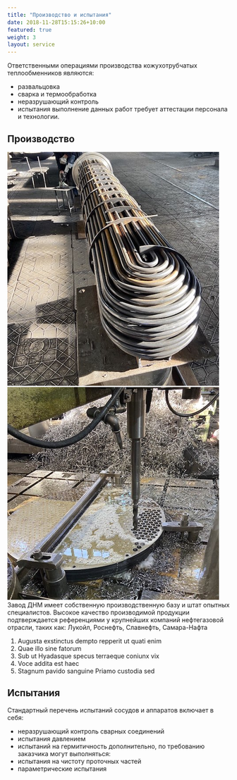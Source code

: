```yaml
---
title: "Производство и испытания"
date: 2018-11-28T15:15:26+10:00
featured: true
weight: 3
layout: service
---
```


Ответственными операциями производства кожухотрубчатых теплообменников являются:
- развальцовка
- сварка и термообработка
- неразрушающий контроль
- испытания
выполнение данных работ требует аттестации персонала и технологии.

## Производство
![tube-bundle](/images/tube-bundle.jpg) ![pipe-sheet](/images/pipe-sheet.jpg)
Завод ДНМ имеет собственную производственную базу и штат опытных специалистов.
Высокое качество производимой продукции подтверждается референциями у крупнейших компаний нефтегазовой отрасли, таких как: Лукойл, Роснефть, Славнефть, Самара-Нафта

1. Augusta exstinctus dempto repperit ut quati enim
2. Quae illo sine fatorum
3. Sub ut Hyadasque specus terraeque coniunx vix
4. Voce addita est haec
5. Stagnum pavido sanguine Priamo custodia sed

## Испытания

Стандартный перечень испытаний сосудов и аппаратов включает в себя:
- неразрушающий контроль сварных соединений
- испытания давлением
- испытаний на гермитичность
дополнительно, по требованию заказчика могут выполняться:
- испытания на чистоту проточных частей
- параметрические испытания